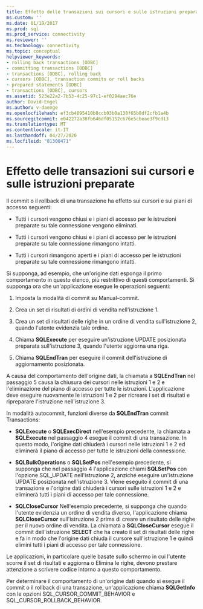 ```yaml
---
title: Effetto delle transazioni sui cursori e sulle istruzioni preparate | Microsoft Docs
ms.custom: ''
ms.date: 01/19/2017
ms.prod: sql
ms.prod_service: connectivity
ms.reviewer: ''
ms.technology: connectivity
ms.topic: conceptual
helpviewer_keywords:
- rolling back transactions [ODBC]
- committing transactions [ODBC]
- transactions [ODBC], rolling back
- cursors [ODBC], transaction commits or roll backs
- prepared statements [ODBC]
- transactions [ODBC], cursors
ms.assetid: 523e22a2-7b53-4c25-97c1-ef0284aec76e
author: David-Engel
ms.author: v-daenge
ms.openlocfilehash: ef3cb4095410b8ccb03b0a138f65b8df2cfb1a4b
ms.sourcegitcommit: e042272a38fb646df05152c676e5cbeae3f9cd13
ms.translationtype: MT
ms.contentlocale: it-IT
ms.lasthandoff: 04/27/2020
ms.locfileid: "81300471"
---
```

# <a name="effect-of-transactions-on-cursors-and-prepared-statements"></a>Effetto delle transazioni sui cursori e sulle istruzioni preparate
Il commit o il rollback di una transazione ha effetto sui cursori e sui piani di accesso seguenti:  
  
-   Tutti i cursori vengono chiusi e i piani di accesso per le istruzioni preparate su tale connessione vengono eliminati.  
  
-   Tutti i cursori vengono chiusi e i piani di accesso per le istruzioni preparate su tale connessione rimangono intatti.  
  
-   Tutti i cursori rimangono aperti e i piani di accesso per le istruzioni preparate su tale connessione rimangono intatti.  
  
 Si supponga, ad esempio, che un'origine dati esponga il primo comportamento in questo elenco, più restrittivo di questi comportamenti. Si supponga ora che un'applicazione esegue le operazioni seguenti:  
  
1.  Imposta la modalità di commit su Manual-commit.  
  
2.  Crea un set di risultati di ordini di vendita nell'istruzione 1.  
  
3.  Crea un set di risultati delle righe in un ordine di vendita sull'istruzione 2, quando l'utente evidenzia tale ordine.  
  
4.  Chiama **SQLExecute** per eseguire un'istruzione UPDATE posizionata preparata sull'istruzione 3, quando l'utente aggiorna una riga.  
  
5.  Chiama **SQLEndTran** per eseguire il commit dell'istruzione di aggiornamento posizionata.  
  
 A causa del comportamento dell'origine dati, la chiamata a **SQLEndTran** nel passaggio 5 causa la chiusura dei cursori nelle istruzioni 1 e 2 e l'eliminazione del piano di accesso per tutte le istruzioni. L'applicazione deve eseguire nuovamente le istruzioni 1 e 2 per ricreare i set di risultati e ripreparare l'istruzione nell'istruzione 3.  
  
 In modalità autocommit, funzioni diverse da **SQLEndTran** commit Transactions:  
  
-   **SQLExecute** o **SQLExecDirect** nell'esempio precedente, la chiamata a **SQLExecute** nel passaggio 4 esegue il commit di una transazione. In questo modo, l'origine dati chiuderà i cursori nelle istruzioni 1 e 2 ed eliminerà il piano di accesso per tutte le istruzioni della connessione.  
  
-   **SQLBulkOperations** o **SQLSetPos** nell'esempio precedente, si supponga che nel passaggio 4 l'applicazione chiami **SQLSetPos** con l'opzione SQL_UPDATE nell'istruzione 2, anziché eseguire un'istruzione UPDATE posizionata nell'istruzione 3. Viene eseguito il commit di una transazione e l'origine dati chiuderà i cursori sulle istruzioni 1 e 2 e eliminerà tutti i piani di accesso per tale connessione.  
  
-   **SQLCloseCursor** Nell'esempio precedente, si supponga che quando l'utente evidenzia un ordine di vendita diverso, l'applicazione chiama **SQLCloseCursor** sull'istruzione 2 prima di creare un risultato delle righe per il nuovo ordine di vendita. La chiamata a **SQLCloseCursor** esegue il commit dell'istruzione **SELECT** che ha creato il set di risultati delle righe e fa in modo che l'origine dati chiuda il cursore sull'istruzione 1 e quindi elimini tutti i piani di accesso per tale connessione.  
  
 Le applicazioni, in particolare quelle basate sullo schermo in cui l'utente scorre il set di risultati e aggiorna o Elimina le righe, devono prestare attenzione a scrivere codice intorno a questo comportamento.  
  
 Per determinare il comportamento di un'origine dati quando si esegue il commit o il rollback di una transazione, un'applicazione chiama **SQLGetInfo** con le opzioni SQL_CURSOR_COMMIT_BEHAVIOR e SQL_CURSOR_ROLLBACK_BEHAVIOR.
